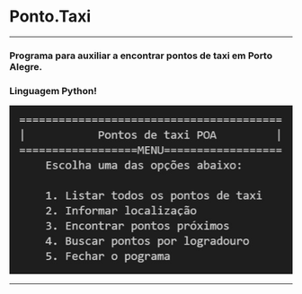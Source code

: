 # Ponto.Taxi

----------------------------

### Programa para auxiliar a encontrar pontos de taxi em Porto Alegre.

### Linguagem Python!


![logo](https://github.com/pietrodmedeiros/pontos_taxi-main/blob/master/img/pontos_taxi.jpg?raw=true)

---------------------------------
